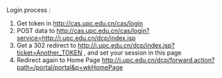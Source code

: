 Login process :

1. Get token in http://cas.upc.edu.cn/cas/login
2. POST data to http://cas.upc.edu.cn/cas/login?service=http://i.upc.edu.cn/dcp/index.jsp
3. Get a 302 redirect to http://i.upc.edu.cn/dcp/index.jsp?ticket=Another_TOKEN , and set your session in this page
4. Redirect again to Home Page http://i.upc.edu.cn/dcp/forward.action?path=/portal/portal&p=wkHomePage
